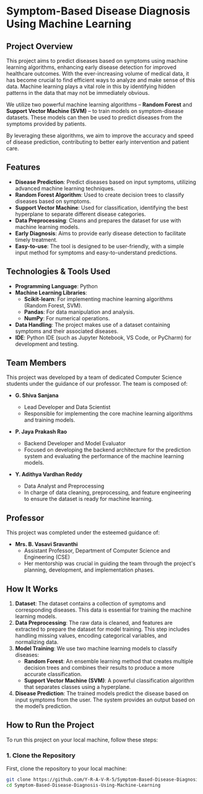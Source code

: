 # Symptom-Based Disease Diagnosis Using Machine Learning

## Project Overview

This project aims to predict diseases based on symptoms using machine learning algorithms, enhancing early disease detection for improved healthcare outcomes. With the ever-increasing volume of medical data, it has become crucial to find efficient ways to analyze and make sense of this data. Machine learning plays a vital role in this by identifying hidden patterns in the data that may not be immediately obvious.

We utilize two powerful machine learning algorithms – **Random Forest** and **Support Vector Machine (SVM)** – to train models on symptom-disease datasets. These models can then be used to predict diseases from the symptoms provided by patients.

By leveraging these algorithms, we aim to improve the accuracy and speed of disease prediction, contributing to better early intervention and patient care.

## Features

- **Disease Prediction**: Predict diseases based on input symptoms, utilizing advanced machine learning techniques.
- **Random Forest Algorithm**: Used to create decision trees to classify diseases based on symptoms.
- **Support Vector Machine**: Used for classification, identifying the best hyperplane to separate different disease categories.
- **Data Preprocessing**: Cleans and prepares the dataset for use with machine learning models.
- **Early Diagnosis**: Aims to provide early disease detection to facilitate timely treatment.
- **Easy-to-use**: The tool is designed to be user-friendly, with a simple input method for symptoms and easy-to-understand predictions.

## Technologies & Tools Used

- **Programming Language**: Python
- **Machine Learning Libraries**:
  - **Scikit-learn**: For implementing machine learning algorithms (Random Forest, SVM).
  - **Pandas**: For data manipulation and analysis.
  - **NumPy**: For numerical operations.
- **Data Handling**: The project makes use of a dataset containing symptoms and their associated diseases.
- **IDE**: Python IDE (such as Jupyter Notebook, VS Code, or PyCharm) for development and testing.

## Team Members

This project was developed by a team of dedicated Computer Science students under the guidance of our professor. The team is composed of:

- **G. Shiva Sanjana** 
  - Lead Developer and Data Scientist
  - Responsible for implementing the core machine learning algorithms and training models.

- **P. Jaya Prakash Rao**
  - Backend Developer and Model Evaluator
  - Focused on developing the backend architecture for the prediction system and evaluating the performance of the machine learning models.
 
- **Y. Adithya Vardhan Reddy**
  - Data Analyst and Preprocessing
  - In charge of data cleaning, preprocessing, and feature engineering to ensure the dataset is ready for machine learning.

## Professor

This project was completed under the esteemed guidance of:

- **Mrs. B. Vasavi Sravanthi**
  - Assistant Professor, Department of Computer Science and Engineering (CSE)
  - Her mentorship was crucial in guiding the team through the project's planning, development, and implementation phases.

## How It Works

1. **Dataset**: The dataset contains a collection of symptoms and corresponding diseases. This data is essential for training the machine learning models.
2. **Data Preprocessing**: The raw data is cleaned, and features are extracted to prepare the dataset for model training. This step includes handling missing values, encoding categorical variables, and normalizing data.
3. **Model Training**: We use two machine learning models to classify diseases:
   - **Random Forest**: An ensemble learning method that creates multiple decision trees and combines their results to produce a more accurate classification.
   - **Support Vector Machine (SVM)**: A powerful classification algorithm that separates classes using a hyperplane.
4. **Disease Prediction**: The trained models predict the disease based on input symptoms from the user. The system provides an output based on the model’s prediction.

## How to Run the Project

To run this project on your local machine, follow these steps:

### 1. Clone the Repository
First, clone the repository to your local machine:

```bash
git clone https://github.com/Y-R-A-V-R-5/Symptom-Based-Disease-Diagnosis-Using-Machine-Learning.git
cd Symptom-Based-Disease-Diagnosis-Using-Machine-Learning
